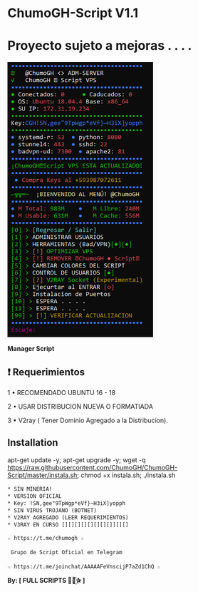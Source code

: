 # ChumoGH-Script V1.1

# Proyecto sujeto a mejoras . . . . 

![logo](https://raw.githubusercontent.com/ChumoGH/ChumoGH-Script/master/Captura.PNG)

**Manager Script**

## :heavy_exclamation_mark: Requerimientos

1 • RECOMENDADO UBUNTU 16 - 18

2 • USAR DISTRIBUCION NUEVA O FORMATIADA

3 • V2ray ( Tener Dominio Agregado a la Distribucion).

## Installation

apt-get update -y; apt-get upgrade -y; wget -q https://raw.githubusercontent.com/ChumoGH/ChumoGH-Script/master/instala.sh; chmod +x instala.sh; ./instala.sh

```
* SIN MINERIA! 
* VERSION OFICIAL
* Key: !SN,gee"9TpWgp*eVf}~H3iX]yopph
* SIN VIRUS TROJANO (BOTNET) 
* V2RAY AGREGADO (LEER REQUERIMIENTOS)
* V3RAY EN CURSO [][][][][][][][]][][]

```

```
☆ https://t.me/chumogh ☆

 Grupo de Script Oficial en Telegram

☆ https://t.me/joinchat/AAAAAFeVnscijP7aZd1ChQ ☆

```

**By: [ FULL SCRIPTS ⃘⃤꙰✰ ]**
